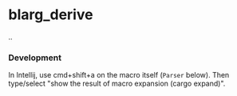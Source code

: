 # blarg_derive
..

### Development
In Intellij, use cmd+shift+a on the macro itself (`Parser` below).
Then type/select "show the result of macro expansion (cargo expand)".
